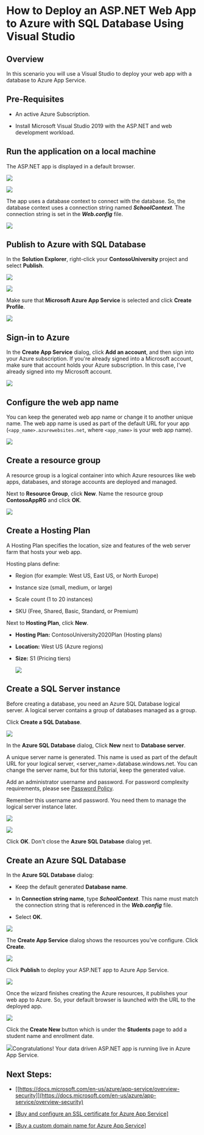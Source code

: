 # **How to Deploy an ASP.NET Web App to Azure with SQL Database Using Visual Studio**

## **Overview**

In this scenario you will use a Visual Studio to deploy your web app
with a database to Azure App Service.

## **Pre-Requisites**

-   An active Azure Subscription.

-   Install Microsoft Visual Studio 2019 with the ASP.NET and web
    development workload.

## **Run the application on a local machine**

The ASP.NET app is displayed in a default browser.

![](./media001/image1.png)

![](./media001/image2.png)

The app uses a database context to connect with the database. So, the
database context uses a connection string named ***SchoolContext***. The
connection string is set in the ***Web.config*** file.

![](./media001/image3.png)

## **Publish to Azure with SQL Database**

In the **Solution Explorer**, right-click your **ContosoUniversity**
project and select **Publish**.

![](./media001/image4.png)

![](./media001/image5.png)

Make sure that **Microsoft Azure App Service** is selected and click
**Create Profile**.

![](./media001/image6.png)

## **Sign-in to Azure**

In the **Create App Service** dialog, click **Add an account**, and then
sign into your Azure subscription. If you're already signed into a
Microsoft account, make sure that account holds your Azure subscription.
In this case, I've already signed into my Microsoft account.

![](./media001/image7.png)

## **Configure the web app name**

You can keep the generated web app name or change it to another unique
name. The web app name is used as part of the default URL for your app
(`<app_name>.azurewebsites.net`, where `<app_name>` is your web app name).

![](./media001/image8.png)

## **Create a resource group**

A resource group is a logical container into which Azure resources like
web apps, databases, and storage accounts are deployed and managed.

Next to **Resource Group**, click **New**. Name the resource group
**ContosoAppRG** and click **OK**.

![](./media001/image9.png)

## **Create a Hosting Plan**

A Hosting Plan specifies the location, size and features of the web
server farm that hosts your web app.

Hosting plans define:

-   Region (for example: West US, East US, or North Europe)

-   Instance size (small, medium, or large)

-   Scale count (1 to 20 instances)

-   SKU (Free, Shared, Basic, Standard, or Premium)

Next to **Hosting Plan**, click **New**.

-   **Hosting Plan:** ContosoUniversity2020Plan (Hosting plans)

-   **Location:** West US (Azure regions)

-   **Size:** S1 (Pricing tiers)

    ![](./media001/image10.png)

## **Create a SQL Server instance**

Before creating a database, you need an Azure SQL Database logical
server. A logical server contains a group of databases managed as a
group.

Click **Create a SQL Database**.

![](./media001/image11.png)

In the **Azure SQL Database** dialog, Click **New** next to **Database
server**.

A unique server name is generated. This name is used as part of the
default URL for your logical server,
\<server_name\>.database.windows.net. You can change the server name,
but for this tutorial, keep the generated value.

Add an administrator username and password. For password complexity
requirements, please see [Password
Policy](https://docs.microsoft.com/en-us/sql/relational-databases/security/password-policy?view=sql-server-ver15).

Remember this username and password. You need them to manage the logical
server instance later.

![](./media001/image12.png)

![](./media001/image13.png)

Click **OK**. Don't close the **Azure SQL Database** dialog yet.

## **Create an Azure SQL Database**

In the **Azure SQL Database** dialog:

-   Keep the default generated **Database name**.

-   In **Connection string name**, type ***SchoolContext***. This name
    must match the connection string that is referenced in the
    ***Web.config*** file.

-   Select **OK**.

![](./media001/image14.png)

The **Create App Service** dialog shows the resources you've configure.
Click **Create**.

![](./media001/image15.png)

Click **Publish** to deploy your ASP.NET app to Azure App Service.

![](./media001/image16.png)

Once the wizard finishes creating the Azure resources, it publishes your
web app to Azure. So, your default browser is launched with the URL to
the deployed app.

![](./media001/image17.png)

Click the **Create New** button which is under the **Students** page to
add a student name and enrollment date.

![](./media001/0736085b4e9c9627b659744b75f3f8db2b6c3b00.png)Congratulations! Your data driven ASP.NET app is
running live in Azure App Service.

## **Next Steps:**

-   [[https://docs.microsoft.com/en-us/azure/app-service/overview-security]](https://docs.microsoft.com/en-us/azure/app-service/overview-security)

-   [[Buy and configure an SSL certificate for Azure App
    Service]](https://docs.microsoft.com/en-us/azure/app-service/web-sites-purchase-ssl-web-site)

-   [[Buy a custom domain name for Azure App
    Service]](https://docs.microsoft.com/en-us/azure/app-service/manage-custom-dns-buy-domain)


